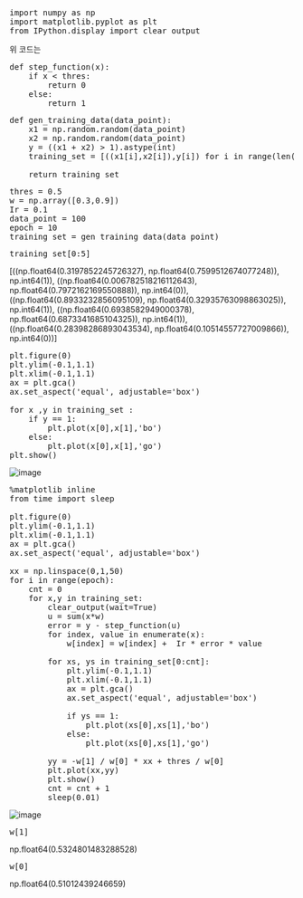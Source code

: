 <pre>import numpy as np
import matplotlib.pyplot as plt
from IPython.display import clear_output
</pre>

위 코드는

<pre>def step_function(x):
    if x < thres:
        return 0
    else:
        return 1
</pre>

<pre>def gen_training_data(data_point):
    x1 = np.random.random(data_point)
    x2 = np.random.random(data_point)
    y = ((x1 + x2) > 1).astype(int)
    training_set = [((x1[i],x2[i]),y[i]) for i in range(len(x1))]

    return training_set
</pre>

<pre>thres = 0.5
w = np.array([0.3,0.9])
Ir = 0.1
data_point = 100
epoch = 10
training_set = gen_training_data(data_point)</pre>

<pre>training_set[0:5]</pre>
[((np.float64(0.3197852245726327), np.float64(0.7599512674077248)),
  np.int64(1)),
 ((np.float64(0.006782518216112643), np.float64(0.7972162169550888)),
  np.int64(0)),
 ((np.float64(0.8933232856095109), np.float64(0.32935763098863025)),
  np.int64(1)),
 ((np.float64(0.6938582949000378), np.float64(0.6873341685104325)),
  np.int64(1)),
 ((np.float64(0.28398286893043534), np.float64(0.10514557727009866)),
  np.int64(0))]

<pre>plt.figure(0)
plt.ylim(-0.1,1.1)
plt.xlim(-0.1,1.1)
ax = plt.gca()
ax.set_aspect('equal', adjustable='box')

for x ,y in training_set :
    if y == 1:
        plt.plot(x[0],x[1],'bo')
    else:
        plt.plot(x[0],x[1],'go')
plt.show()
</pre>

![image](https://github.com/user-attachments/assets/e2852431-b991-45bb-a177-b532615efe3f)

<pre>%matplotlib inline
from time import sleep

plt.figure(0)
plt.ylim(-0.1,1.1)
plt.xlim(-0.1,1.1)
ax = plt.gca()
ax.set_aspect('equal', adjustable='box')

xx = np.linspace(0,1,50)
for i in range(epoch):
    cnt = 0
    for x,y in training_set:
        clear_output(wait=True)
        u = sum(x*w)
        error = y - step_function(u)
        for index, value in enumerate(x):
            w[index] = w[index] +  Ir * error * value

        for xs, ys in training_set[0:cnt]:
            plt.ylim(-0.1,1.1)
            plt.xlim(-0.1,1.1)
            ax = plt.gca()
            ax.set_aspect('equal', adjustable='box')
            
            if ys == 1:
                plt.plot(xs[0],xs[1],'bo')
            else:
                plt.plot(xs[0],xs[1],'go')

        yy = -w[1] / w[0] * xx + thres / w[0]
        plt.plot(xx,yy)
        plt.show()
        cnt = cnt + 1
        sleep(0.01)
</pre>

![image](https://github.com/user-attachments/assets/7310201d-36e4-4664-9480-d013fd8f353f)

<pre>w[1]</pre>
np.float64(0.5324801483288528)
<pre>w[0]</pre>
np.float64(0.51012439246659)

